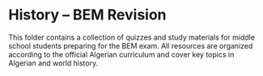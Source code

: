 # History – BEM Revision

This folder contains a collection of quizzes and study materials for middle school students preparing for the BEM exam. All resources are organized according to the official Algerian curriculum and cover key topics in Algerian and world history.
